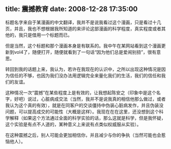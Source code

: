 title: 震撼教育
date: 2008-12-28 17:35:00
---

&#26631;&#39064;&#21517;&#23383;&#26469;&#33258;&#20110;&#26576;&#28459;&#30011;&#30340;&#20013;&#25991;&#32763;&#35793;&#65292;&#25105;&#24182;&#19981;&#26159;&#35828;&#25105;&#30475;&#36807;&#36825;&#20010;&#28459;&#30011;&#65292;&#21482;&#26159;&#30475;&#36807;&#21313;&#20960;&#39029;&#65292;&#24182;&#19988;&#65292;&#25105;&#20063;&#19981;&#24819;&#26681;&#25454;&#25105;&#25152;&#30693;&#36947;&#30340;&#26469;&#35780;&#35770;&#36825;&#37096;&#28459;&#30011;&#30340;&#31185;&#23398;&#31243;&#24230;&#65292;&#30495;&#23454;&#31243;&#24230;&#25110;&#32773;&#20854;&#20182;&#30340;&#65292;&#25105;&#21482;&#26159;&#20511;&#29992;&#19968;&#20010;&#26631;&#39064;&#32780;&#24050;&#12290;

 &#20294;&#26159;&#24403;&#28982;&#65292;&#36825;&#20010;&#26631;&#39064;&#21644;&#37027;&#20010;&#28459;&#30011;&#26412;&#36523;&#26159;&#26377;&#32852;&#31995;&#30340;&#12290;&#25105;&#20013;&#21320;&#22312;&#26576;&#32593;&#31449;&#30475;&#21040;&#36825;&#20010;&#28459;&#30011;&#26356;&#26032;&#21040;vol4&#20102;&#65292;&#38543;&#20415;&#25171;&#24320;&#65292;&#38543;&#20415;&#23601;&#30475;&#21040;&#20102;&#19968;&#21477;&#35805;&#8220;&#22240;&#20026;&#20182;&#20204;&#24635;&#26159;&#29233;&#38393;&#21035;&#25197;&#8221;&#65292;&#24456;&#26377;&#24847;&#24605;&#12290;

 &#36716;&#22238;&#21040;&#25105;&#30340;&#35805;&#39064;&#19978;&#26469;&#65292;&#25105;&#35748;&#20026;&#65292;&#33509;&#35768;&#22312;&#25105;&#29616;&#22312;&#30340;&#35748;&#35782;&#20013;&#65292;&#20043;&#25152;&#20197;&#20986;&#29616;&#36825;&#31181;&#24773;&#20917;&#26159;&#22240;&#20026;&#20449;&#20219;&#30340;&#19981;&#22815;&#65292;&#20063;&#22240;&#20026;&#25105;&#20204;&#27809;&#21150;&#27861;&#29992;&#36923;&#36753;&#23436;&#20840;&#26469;&#37327;&#21270;&#25105;&#20204;&#30340;&#29983;&#27963;&#65292;&#25105;&#20204;&#30340;&#20449;&#20219;&#21644;&#25105;&#20204;&#30340;&#21451;&#35850;&#12290;

 &#36825;&#31181;&#24773;&#20917;&#19968;&#27425;&#8220;&#38663;&#25788;&#8221;&#22312;&#26576;&#20123;&#31243;&#24230;&#19978;&#26159;&#26377;&#25928;&#30340;&#65292;&#35753;&#25105;&#24819;&#36215;&#38472;&#23433;&#20043;&#65288;&#21360;&#35937;&#20013;&#26159;&#36825;&#20010;&#21517;&#23383;&#65292;&#22909;&#21543;&#65289;&#35828;&#36807;&#65292;&#24515;&#33039;&#30149;&#25104;&#20132;&#27861;&#65288;&#24403;&#28982;&#65292;&#25105;&#24182;&#19981;&#26159;&#35828;&#25105;&#30495;&#30340;&#30456;&#20449;&#20182;&#37027;&#20040;&#20570;&#36807;&#65292;&#25110;&#32773;&#25105;&#35748;&#20026;&#36825;&#20010;&#30495;&#30340;&#26377;&#25928;&#65289;&#65292;&#23601;&#26159;&#22312;&#21516;&#23458;&#25143;&#30340;&#20132;&#35848;&#20725;&#25345;&#20013;&#20266;&#35013;&#24515;&#33039;&#30149;&#21457;&#20316;&#65292;&#24182;&#19988;&#20266;&#35013;&#27809;&#38382;&#39064;&#65292;&#21487;&#20197;&#25552;&#39640;&#25104;&#20132;&#30340;&#21487;&#33021;&#24615;&#65288;&#22823;&#27010;&#26159;&#36825;&#26679;&#65289;&#12290;&#25105;&#29616;&#22312;&#22312;&#22312;&#36825;&#37324;&#65292;&#36824;&#27809;&#24819;&#21040;&#36825;&#20010;&#31185;&#23398;&#35299;&#37322;&#65288;&#22914;&#26524;&#36825;&#20010;&#26041;&#27861;&#36890;&#36807;&#20840;&#38754;&#30340;&#31185;&#23398;&#23454;&#39564;&#30340;&#35805;&#65292;&#37027;&#20040;&#36825;&#23601;&#26159;&#31185;&#23398;&#65292;&#20294;&#26159;&#25105;&#24576;&#30097;&#65292;&#36825;&#20010;&#23454;&#39564;&#26159;&#26377;&#28857;&#19981;&#20154;&#36947;&#30340;&#65292;&#26576;&#31181;&#24847;&#20041;&#19978;&#26469;&#35828;&#26377;&#28857;&#31867;&#20284;&#26435;&#23041;&#26381;&#20174;&#23454;&#39564;&#65289;&#12290;

 &#22312;&#36825;&#31181;&#38663;&#25788;&#20043;&#21518;&#65292;&#21035;&#20154;&#21487;&#33021;&#20250;&#26356;&#21152;&#30456;&#20449;&#20320;&#65292;&#24182;&#19988;&#20943;&#23569;&#19982;&#20320;&#30340;&#20105;&#25191;&#65288;&#24403;&#28982;&#21487;&#33021;&#20063;&#20250;&#24825;&#24700;&#20182;&#20154;&#65289;&#12290;